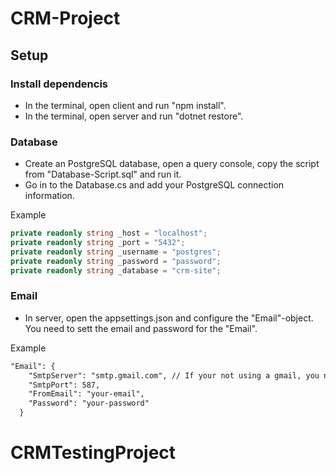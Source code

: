 ﻿# CRM-Project 

## Setup

### Install dependencis
- In the terminal, open client and run "npm install". 
- In the terminal, open server and run "dotnet restore".

### Database

- Create an PostgreSQL database, open a query console, copy the script from "Database-Script.sql" and run it.
- Go in to the Database.cs and add your PostgreSQL connection information. 

Example
```c#
private readonly string _host = "localhost";
private readonly string _port = "5432";
private readonly string _username = "postgres";
private readonly string _password = "password";
private readonly string _database = "crm-site";
```

### Email

- In server, open the appsettings.json and configure the "Email"-object. You need to sett the email and password for the "Email".  

Example
```txt
"Email": {
    "SmtpServer": "smtp.gmail.com", // If your not using a gmail, you need to configure this.
    "SmtpPort": 587, 
    "FromEmail": "your-email",
    "Password": "your-password"
  }
```

# CRMTestingProject
